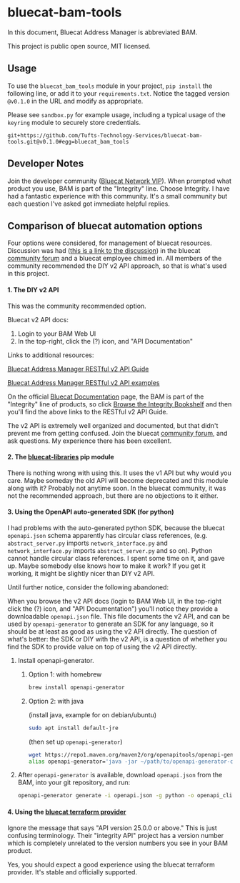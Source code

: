 # bluecat-bam-tools

In this document, Bluecat Address Manager is abbreviated BAM.

This project is public open source, MIT licensed.

## Usage

To use the `bluecat_bam_tools` module in your project, `pip install` the following line, or add it to your `requirements.txt`. Notice the tagged version `@v0.1.0` in the URL and modify as appropriate.

Please see `sandbox.py` for example usage, including a typical usage of the `keyring` module to securely store credentials.

    git+https://github.com/Tufts-Technology-Services/bluecat-bam-tools.git@v0.1.0#egg=bluecat_bam_tools

## Developer Notes

Join the developer community ([Bluecat Network VIP](https://bluecatnetworks.com/network-vip/)). When prompted what product you use, BAM is part of the "Integrity" line. Choose Integrity. I have had a fantastic experience with this community. It's a small community but each question I've asked got immediate helpful replies.

## Comparison of bluecat automation options

Four options were considered, for management of bluecat resources. Discussion was had ([this is a link to the discussion](https://community.bluecatnetworks.com/integrity-20/automating-bluecat-address-manager-2036?postid=12416#post12416)) in the bluecat [community forum](https://community.bluecatnetworks.com) and a bluecat employee chimed in. All members of the community recommended the DIY v2 API approach, so that is what's used in this project.

#### 1. The DIY v2 API

This was the community recommended option.

Bluecat v2 API docs:

1. Login to your BAM Web UI
2. In the top-right, click the (?) icon, and "API Documentation"

Links to additional resources:

[Bluecat Address Manager RESTful v2 API Guide](https://docs.bluecatnetworks.com/r/Address-Manager-RESTful-v2-API-Guide)

[Bluecat Address Manager RESTful v2 API examples](https://docs.bluecatnetworks.com/r/Address-Manager-RESTful-v2-API-Guide/RESTful-v2-API-examples/9.5.0)

On the official [Bluecat Documentation](https://docs.bluecatnetworks.com) page, the BAM is part of the "Integrity" line of products, so click [Browse the Integrity Bookshelf](https://docs.bluecatnetworks.com/search/books?filters=ft%253AisUnstructured~%2522false%2522*prodname~%2522BlueCat+Integrity%2522&content-lang=en-US) and then you'll find the above links to the RESTful v2 API Guide.

The v2 API is extremely well organized and documented, but that didn't prevent me from getting confused. Join the bluecat [community forum](https://community.bluecatnetworks.com), and ask questions. My experience there has been excellent.

#### 2. The [bluecat-libraries](https://pypi.org/project/bluecat-libraries/) pip module

There is nothing wrong with using this. It uses the v1 API but why would you care. Maybe someday the old API will become deprecated and this module along with it? Probably not anytime soon. In the bluecat community, it was not the recommended approach, but there are no objections to it either.

#### 3. Using the OpenAPI auto-generated SDK (for python)

I had problems with the auto-generated python SDK, because the bluecat `openapi.json` schema apparently has circular class references, (e.g. `abstract_server.py` imports `network_interface.py` and `network_interface.py` imports `abstract_server.py` and so on). Python cannot handle circular class references. I spent some time on it, and gave up. Maybe somebody else knows how to make it work? If you get it working, it might be slightly nicer than DIY v2 API.

Until further notice, consider the following abandoned:

When you browse the v2 API docs (login to BAM Web UI, in the top-right click the (?) icon, and "API Documentation") you'll notice they provide a downloadable `openapi.json` file. This file documents the v2 API, and can be used by `openapi-generator` to generate an SDK for any language, so it should be at least as good as using the v2 API directly. The question of what's better: the SDK or DIY with the v2 API, is a question of whether you find the SDK to provide value on top of using the v2 API directly.

1. Install openapi-generator. 
   1. Option 1: with homebrew

        ```bash
        brew install openapi-generator
        ```

   2. Option 2: with java

        (install java, example for on debian/ubuntu) 
        ```bash
        sudo apt install default-jre
        ```

        (then set up `openapi-generator`)
        ```bash
        wget https://repo1.maven.org/maven2/org/openapitools/openapi-generator-cli/7.6.0/openapi-generator-cli-7.6.0.jar -O openapi-generator-cli.jar
        alias openapi-generator='java -jar ~/path/to/openapi-generator-cli.jar'
        ```

2. After `openapi-generator` is available, download `openapi.json` from the BAM, into your git repository, and run:

    ```bash
    openapi-generator generate -i openapi.json -g python -o openapi_client
    ```

#### 4. Using the [bluecat terraform provider](https://registry.terraform.io/providers/bluecatlabs/bluecat/latest/docs)

Ignore the message that says "API version 25.0.0 or above." This is just confusing terminology. Their "integrity API" project has a version number which is completely unrelated to the version numbers you see in your BAM product.

Yes, you should expect a good experience using the bluecat terraform provider. It's stable and officially supported.
